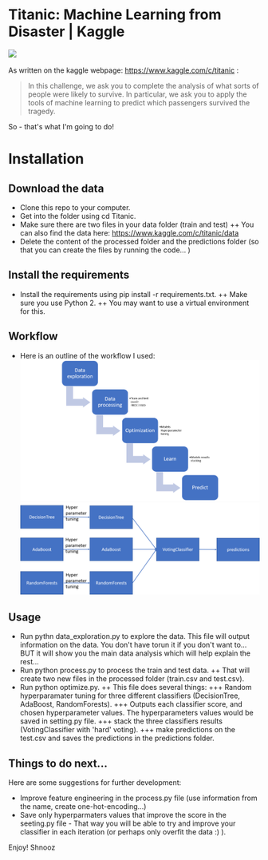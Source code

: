 # Titanic: Machine Learning from Disaster | Kaggle

![](https://wallpapercave.com/wp/haWUUOd.jpg?raw=true)

 As written on the kaggle webpage: https://www.kaggle.com/c/titanic :
 > In this challenge, we ask you to complete the analysis of what sorts of people were likely to survive. In particular, we ask you to apply the tools of machine learning to predict which passengers survived the tragedy.

 So - that's what I'm going to do!

# Installation
## Download the data
+ Clone this repo to your computer.
+ Get into the folder using cd Titanic.
+ Make sure there are two files in your data folder (train and test)
++ You can also find the data here: https://www.kaggle.com/c/titanic/data
+ Delete the content of the processed folder and the predictions folder (so that you can create the files by running the code... )

## Install the requirements
+ Install the requirements using pip install -r requirements.txt. 
++ Make sure you use Python 2.
++ You may want to use a virtual environment for this.

## Workflow
+ Here is an outline of the workflow I used:
![](https://github.com/shnooz/Titanic/blob/master/process.png)
![](https://github.com/shnooz/Titanic/blob/master/process2.png)

## Usage
+ Run pythn data_exploration.py to explore the data. This file will output information on the data. You don't have torun it if you don't want to... BUT it will show you the main data analysis which will help explain the rest...
+ Run python process.py to process the train and test data. 
++ That will create two new files in the processed folder (train.csv and test.csv).
+ Run python optimize.py.
++ This file does several things:
+++ Random hyperparamater tuning for three different classifiers (DecisionTree, AdaBoost, RandomForests).
+++ Outputs each classifier score, and chosen hyperparameter values. The hyperparameters values would be saved in setting.py file.
+++ stack the three classifiers results (VotingClassifier with 'hard' voting).
+++ make predictions on the test.csv and saves the predictions in the predictions folder.

## Things to do next...
Here are some suggestions for further development:
+ Improve feature engineering in the process.py file (use information from the name, create one-hot-encoding...)
+ Save only hyperparmaters values that improve the score in the seeting.py file - That way you will be able to try and improve your classifier in each iteration (or perhaps only overfit the data :) ).


Enjoy!
Shnooz